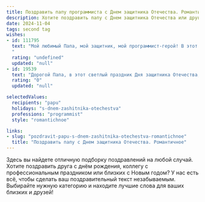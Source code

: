 ```yaml
---
title: Поздравить папу программиста с Днем защитника Отечества. Романтичное
description: Хотите поздравить папу с Днем защитника Отечества или другим праздником? Наш ИИ создаст незабываемое поздравление, а вы обязательно выделитесь среди других.  
date: 2024-11-04
tags: second tag
wishes:
- id: 111795
  text: "Мой любимый Папа, мой защитник, мой программист-герой! В этот День защитника Отечества я хочу сказать тебе, что ты –  самая надежная крепость в моей жизни, мой крепкий тыл, мой  опора и бесконечный источник вдохновения.  Твоя способность решать самые сложные задачи,  твоя умелая работа,  твоя  сильная любовь и забота – это  мое спасение и счастье.  Пусть  твоя жизнь будет наполнена только радостью,  спокойствием и  теплотой.  Я люблю тебя бесконечно! С праздником!
  "
  rating: "undefined"
  updated: "null"
- id: 19539
  text: "Дорогой Папа, в этот светлый праздник Дня защитника Отечества, хочу пожелать тебе не только мужества и силы, которые ты проявляешь в своей профессии программиста, но и много радости и тепла в душе. Пусть каждый твой код становится символом гармонии и успеха, а каждый твой день наполняется любовью и уважением. С праздником, Папа, ты – мой настоящий герой!"
  rating: "0"
  updated: "null"

selectedValues:
  recipients: "papu"
  holidays: "s-dnem-zashitnika-otechestva"
  professions: "programmist"
  style: "romantichnoe"

links:
- slug: "pozdravit-papu-s-dnem-zashitnika-otechestva-romantichnoe"
  title: "Поздравить папу с Днем защитника Отечества. Романтичное"
---
```


Здесь вы найдете отличную подборку поздравлений на любой случай. 
Хотите поздравить друга с днём рождения, коллегу с профессиональным праздником или близких с Новым годом? У нас есть всё, чтобы сделать ваш поздравительный текст незабываемым. Выбирайте нужную категорию и находите лучшие слова для ваших близких и друзей!

